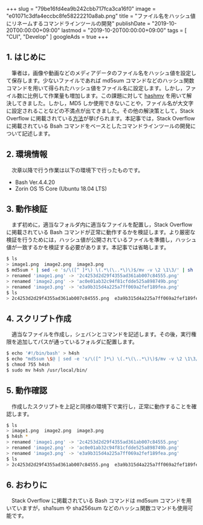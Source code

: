 +++
slug = "79be16fd4ea9b242cbb717fca3ca16f0"
image = "e01071c3dfa4eccbc8fe58222210a8ab.png"
title = "ファイル名をハッシュ値にリネームするコマンドラインツールの開発"
publishDate = "2019-10-20T00:00:00+09:00"
lastmod = "2019-10-20T00:00:00+09:00"
tags = [ "CUI", "Develop" ]
googleAds = true
+++

## 1. はじめに

　筆者は，画像や動画などのメディアデータのファイル名をハッシュ値を設定して保存します。少ないファイルであれば md5sum コマンドなどのハッシュ関数コマンドを用いて得られたハッシュ値をファイル名に設定します。しかし，ファイル数に比例して作業量も増加します。この課題に対して [hashmv](https://github.com/dyama/hashmv) を用いて解決してきました。しかし，MD5 しか使用できないことや，ファイル名が大文字に設定されることなどの不満点が出てきました。その他の解決策として，Stack Overflow に掲載されている[方法](https://stackoverflow.com/questions/8201729/rename-files-to-md5-sum-extension-bash)が挙げられます。本記事では，Stack Overflow に掲載されている Bsah コマンドをベースとしたコマンドラインツールの開発について記述します。

## 2. 環境情報

　次章以降で行う作業は以下の環境下で行ったものです。

  * Bash Ver.4.4.20
  * Zorin OS 15 Core (Ubuntu 18.04 LTS)

## 3.  動作検証

　まず初めに，適当なフォルダ内に適当なファイルを配置し，Stack Overflow に掲載されている Bash コマンドが正常に動作するかを検証します。より厳密な検証を行うためには，ハッシュ値が公開されているファイルを準備し，ハッシュ値が一致するかを検証する必要があります。本記事では省略します。

 ```bash
$ ls
> image1.png  image2.png  image3.png
$ md5sum * | sed -e 's/\([^ ]*\) \(.*\(\..*\)\)$/mv -v \2 \1\3/' | sh
> renamed 'image1.png' -> '2c4253d2d29f4355ad361ab007c84555.png'
> renamed 'image2.png' -> 'ac0e01ab32c94f81cfdde525a898749b.png'
> renamed 'image3.png' -> 'e3a9b315d4a225a7ff069a2fef189fea.png'
$ ls
> 2c4253d2d29f4355ad361ab007c84555.png  e3a9b315d4a225a7ff069a2fef189fea.png ac0e01ab32c94f81cfdde525a898749b.png
 ```

## 4. スクリプト作成

　適当なファイルを作成し，シェバンとコマンドを記述します。その後，実行権限を追加してパスが通っているフォルダに配置します。

```bash
$ echo '#!/bin/bash' > h4sh
$ echo "md5sum \$@ | sed -e 's/\([^ ]*\) \(.*\(\..*\)\)$/mv -v \2 \1\3/' | sh" >> h4sh
$ chmod 755 h4sh
$ sudo mv h4sh /usr/local/bin/
```
## 5. 動作確認

　作成したスクリプトを上記と同様の環境下で実行し，正常に動作することを確認します。

```bash
$ ls
> image1.png  image2.png  image3.png
$ h4sh *
> renamed 'image1.png' -> '2c4253d2d29f4355ad361ab007c84555.png'
> renamed 'image2.png' -> 'ac0e01ab32c94f81cfdde525a898749b.png'
> renamed 'image3.png' -> 'e3a9b315d4a225a7ff069a2fef189fea.png'
$ ls
> 2c4253d2d29f4355ad361ab007c84555.png  e3a9b315d4a225a7ff069a2fef189fea.png ac0e01ab32c94f81cfdde525a898749b.png
```

## 6. おわりに

　Stack Overflow に掲載されている Bash コマンドは md5sum コマンドを用いていますが，sha1sum や sha256sum などのハッシュ関数コマンドも使用可能です。